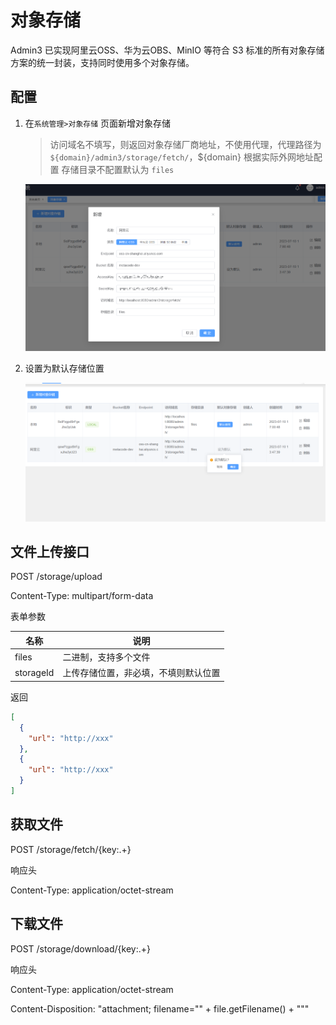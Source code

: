 # 对象存储

Admin3 已实现阿里云OSS、华为云OBS、MinIO 等符合 S3 标准的所有对象存储方案的统一封装，支持同时使用多个对象存储。

## 配置

1. 在`系统管理>对象存储` 页面新增对象存储

   > 访问域名不填写，则返回对象存储厂商地址，不使用代理，代理路径为 `${domain}/admin3/storage/fetch/`，${domain} 根据实际外网地址配置
   > 存储目录不配置默认为 `files`

   ![](image/storage.png)

2. 设置为默认存储位置

   ![img.png](image/mark-as-default.png)

## 文件上传接口

POST /storage/upload

Content-Type: multipart/form-data

表单参数

| 名称        | 说明                 |
|-----------|--------------------|
| files     | 二进制，支持多个文件         |
| storageId | 上传存储位置，非必填，不填则默认位置 |

返回

```json lines
[
  {
    "url": "http://xxx"
  },
  {
    "url": "http://xxx"
  }
]
```

## 获取文件

POST /storage/fetch/{key:.+}

响应头

Content-Type: application/octet-stream

## 下载文件

POST /storage/download/{key:.+}

响应头

Content-Type: application/octet-stream

Content-Disposition: "attachment; filename=\"" + file.getFilename() + "\""

